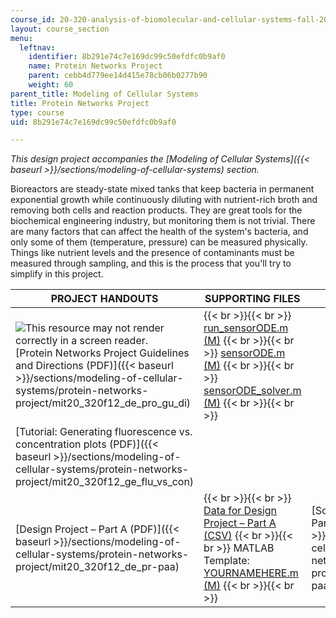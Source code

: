 ```yaml
---
course_id: 20-320-analysis-of-biomolecular-and-cellular-systems-fall-2012
layout: course_section
menu:
  leftnav:
    identifier: 8b291e74c7e169dc99c50efdfc0b9af0
    name: Protein Networks Project
    parent: cebb4d779ee14d415e78cb06b0277b90
    weight: 60
parent_title: Modeling of Cellular Systems
title: Protein Networks Project
type: course
uid: 8b291e74c7e169dc99c50efdfc0b9af0

---
```


_This design project accompanies the [Modeling of Cellular Systems]({{< baseurl >}}/sections/modeling-of-cellular-systems) section._

Bioreactors are steady-state mixed tanks that keep bacteria in permanent exponential growth while continuously diluting with nutrient-rich broth and removing both cells and reaction products. They are great tools for the biochemical engineering industry, but monitoring them is not trivial. There are many factors that can affect the health of the system's bacteria, and only some of them (temperature, pressure) can be measured physically. Things like nutrient levels and the presence of contaminants must be measured through sampling, and this is the process that you'll try to simplify in this project.

| PROJECT HANDOUTS | SUPPORTING FILES | SOLUTIONS |
| --- | --- | --- |
| ![This resource may not render correctly in a screen reader.](/images/inacessible.gif)[Protein Networks Project Guidelines and Directions (PDF)]({{< baseurl >}}/sections/modeling-of-cellular-systems/protein-networks-project/mit20_320f12_de_pro_gu_di) |  {{< br >}}{{< br >}} [run\_sensorODE.m (M)](/coursemedia/20-320-analysis-of-biomolecular-and-cellular-systems-fall-2012/2d0eb96bb8acff6fc6eff6ebd7b011e8_run_sensorODE.m) {{< br >}}{{< br >}} [sensorODE.m (M)](/coursemedia/20-320-analysis-of-biomolecular-and-cellular-systems-fall-2012/33fa462068861f2786d365b1562109dd_sensorODE.m) {{< br >}}{{< br >}} [sensorODE\_solver.m (M)](/coursemedia/20-320-analysis-of-biomolecular-and-cellular-systems-fall-2012/25799b45b4abebfe28cd862231301cfd_sensorODE_solver.m) {{< br >}}{{< br >}}  | &nbsp; |
| [Tutorial: Generating fluorescence vs. concentration plots (PDF)]({{< baseurl >}}/sections/modeling-of-cellular-systems/protein-networks-project/mit20_320f12_ge_flu_vs_con) | &nbsp; |
| [Design Project – Part A (PDF)]({{< baseurl >}}/sections/modeling-of-cellular-systems/protein-networks-project/mit20_320f12_de_pr-paa) |  {{< br >}}{{< br >}} [Data for Design Project – Part A (CSV)](/coursemedia/20-320-analysis-of-biomolecular-and-cellular-systems-fall-2012/ae593292bd548bee14de20d7c9b85311_parta_data.csv) {{< br >}}{{< br >}} MATLAB Template: [YOURNAMEHERE.m (M)](/coursemedia/20-320-analysis-of-biomolecular-and-cellular-systems-fall-2012/11b28a046bf47624adc308051ccf7a5d_YOURNAMEHERE.m) {{< br >}}{{< br >}}  | [Solutions to Design Project – Part A (PDF)]({{< baseurl >}}/sections/modeling-of-cellular-systems/protein-networks-project/mit20_320f12_so_de_pr-paa)